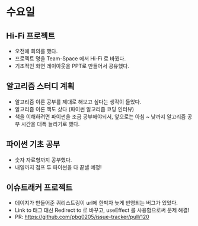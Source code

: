# 수요일

## Hi-Fi 프로젝트
* 오전에 회의를 했다.
* 프로젝트 명을 Team-Space 에서 Hi-Fi 로 바꿨다.
* 기초적인 화면 레이아웃을  PPT로 만들어서 공유했다.



## 알고리즘 스터디 계획
* 알고리즘 이론 공부를 제대로 해보고 싶다는 생각이 들었다.
* 알고리즘 이론 책도 샀다 (파이썬 알고리즘 코딩 인터뷰)
* 책을 이해하려면 파이썬을 조금 공부해야되서, 앞으로는 아침 ~ 낮까지 알고리즘 공부 시간을 대폭 늘리기로 했다.


## 파이썬 기초 공부
* 숫자 자료형까지 공부했다.
* 내일까지 점프 투 파이썬을 다 끝낼 예정!


## 이슈트래커 프로젝트
* 데이지가 만들어준 쿼리스트링이 url에 한박자 늦게 반영되는 버그가 있었다.
* Link to 태그 대신 Redirect to 로 바꾸고, useEffect 를 사용함으로써 문제 해결!
* PR: https://github.com/pbg0205/issue-tracker/pull/120
